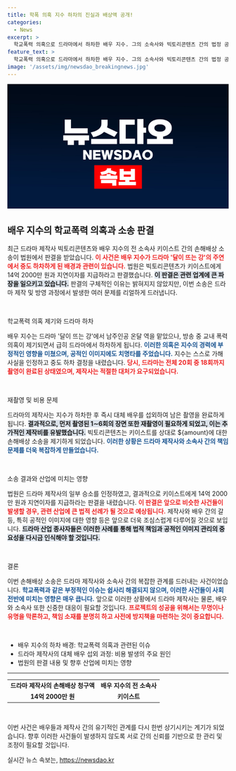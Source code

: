 ```yaml
---
title: 학폭 의혹 지수 하차의 진실과 배상액 공개!
categories:
  - News
excerpt: >
  학교폭력 의혹으로 드라마에서 하차한 배우 지수. 그의 소속사와 빅토리콘텐츠 간의 법정 공방에서 14억 원 손해배상 판결이 내려졌다. 자세한 내용은 클릭해서 확인하세요!
feature_text: >
  학교폭력 의혹으로 드라마에서 하차한 배우 지수. 그의 소속사와 빅토리콘텐츠 간의 법정 공방에서 14억 원 손해배상 판결이 내려졌다. 자세한 내용은 클릭해서 확인하세요!
image: '/assets/img/newsdao_breakingnews.jpg'
---
```


<p><img src="/assets/img/newsdao_breakingnews.jpg" alt="cryptoinkorea 속보" /></p>

<h2 data-ke-size="size26">배우 지수의 학교폭력 의혹과 소송 판결</h2>

<p data-ke-size="size16">최근 드라마 제작사 빅토리콘텐츠와 배우 지수의 전 소속사 키이스트 간의 손해배상 소송이 법원에서 판결을 받았습니다. <b><span style="color: #ee2323;">이 사건은 배우 지수가 드라마 '달이 뜨는 강'의 주연에서 중도 하차하게 된 배경과 관련이 있습니다.</span></b> 법원은 빅토리콘텐츠가 키이스트에게 14억 2000만 원과 지연이자를 지급하라고 판결했습니다. <b><span style="background-color: #21538527;">이 판결은 관련 업계에 큰 파장을 일으키고 있습니다.</span></b> 판결의 구체적인 이유는 밝혀지지 않았지만, 이번 소송은 드라마 제작 및 방영 과정에서 발생한 여러 문제를 리얼하게 드러냅니다.</p>

<p data-ke-size="size16">&nbsp;</p>

<p>학교폭력 의혹 제기와 드라마 하차</p>

<p data-ke-size="size16">배우 지수는 드라마 '달이 뜨는 강'에서 남주인공 온달 역을 맡았으나, 방송 중 교내 폭력 의혹이 제기되면서 급히 드라마에서 하차하게 됩니다. <b><span style="color: #1a5490;">이러한 의혹은 지수의 경력에 부정적인 영향을 미쳤으며, 공적인 이미지에도 치명타를 주었습니다.</span></b> 지수는 스스로 가해 사실을 인정하고 중도 하차 결정을 내렸습니다. <b><span style="color: #ee2323;">당시, 드라마는 전체 20회 중 18회까지 촬영이 완료된 상태였으며, 제작사는 적절한 대처가 요구되었습니다.</span></b></p>

<p data-ke-size="size16">&nbsp;</p>

<p>재촬영 및 비용 문제</p>

<p data-ke-size="size16">드라마의 제작사는 지수가 하차한 후 즉시 대체 배우를 섭외하여 남은 촬영을 완료하게 됩니다. <b><span style="background-color: #21538527;">결과적으로, 먼저 촬영된 1∼6회의 장면 또한 재촬영이 필요하게 되었고, 이는 추가적인 제작비를 유발했습니다.</span></b> 빅토리콘텐츠는 키이스트를 상대로 ${amount}에 대한 손해배상 소송을 제기하게 되었습니다. <b><span style="color: #1a5490;">이러한 상황은 드라마 제작사와 소속사 간의 책임 문제를 더욱 복잡하게 만들었습니다.</span></b></p>

<p data-ke-size="size16">&nbsp;</p>

<p>소송 결과와 산업에 미치는 영향</p>

<p data-ke-size="size16">법원은 드라마 제작사의 일부 승소를 인정하였고, 결과적으로 키이스트에게 14억 2000만 원과 지연이자를 지급하라는 판결을 내렸습니다. <b><span style="color: #ee2323;">이 판결은 앞으로 비슷한 사건들이 발생할 경우, 관련 산업에 큰 법적 선례가 될 것으로 예상됩니다.</span></b> 제작사와 배우 간의 갈등, 특히 공적인 이미지에 대한 영향 등은 앞으로 더욱 조심스럽게 다루어질 것으로 보입니다. <b><span style="background-color: #21538527;">드라마 산업 종사자들은 이러한 사례를 통해 법적 책임과 공적인 이미지 관리의 중요성을 다시금 인식해야 할 것입니다.</span></b></p>

<p data-ke-size="size16">&nbsp;</p>

<p>결론</p>

<p data-ke-size="size16">이번 손해배상 소송은 드라마 제작사와 소속사 간의 복잡한 관계를 드러내는 사건이었습니다. <b><span style="color: #1a5490;">학교폭력과 같은 부정적인 이슈는 쉽사리 해결되지 않으며, 이러한 사건들이 사회 전반에 미치는 영향은 매우 큽니다.</span></b> 앞으로 이러한 상황에서 드라마 제작사는 물론, 배우와 소속사 또한 신중한 대응이 필요할 것입니다. <b><span style="color: #ee2323;">프로젝트의 성공을 위해서는 무명이나 유명을 막론하고, 책임 소재를 분명히 하고 사전에 방지책을 마련하는 것이 중요합니다.</span></b></p>

<p data-ke-size="size16">&nbsp;</p>

<ul>
<li>배우 지수의 하차 배경: 학교폭력 의혹과 관련된 이슈</li>
<li>드라마 제작사의 대체 배우 섭외 과정: 비용 발생의 주요 원인</li>
<li>법원의 판결 내용 및 향후 산업에 미치는 영향</li>
</ul>

<hr>

<table style="width: 100%;">
  <tr>
    <td style="text-align: center; height: 17px;"><b>드라마 제작사의 손해배상 청구액</b></td>
    <td style="text-align: center; height: 17px;"><b>배우 지수의 전 소속사</b></td>
  </tr>
  <tr>
    <td style="text-align: center; height: 17px;"><b>14억 2000만 원</b></td>
    <td style="text-align: center; height: 17px;"><b>키이스트</b></td>
  </tr>
</table> 

<p data-ke-size="size16">&nbsp;</p> 

<p>이번 사건은 배우들과 제작사 간의 유기적인 관계를 다시 한번 상기시키는 계기가 되었습니다. 향후 이러한 사건들이 발생하지 않도록 서로 간의 신뢰를 기반으로 한 관리 및 조정이 필요할 것입니다.</p>
실시간 뉴스 속보는, <a href="https://newsdao.kr" rel="dofollow">https://newsdao.kr</a>


